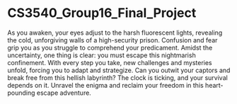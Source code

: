 # CS3540_Group16_Final_Project

As you awaken, your eyes adjust to the harsh fluorescent lights, revealing the cold, unforgiving walls of a high-security prison. Confusion and fear grip you as you struggle to comprehend your predicament. Amidst the uncertainty, one thing is clear: you must escape this nightmarish confinement. With every step you take, new challenges and mysteries unfold, forcing you to adapt and strategize. Can you outwit your captors and break free from this hellish labyrinth? The clock is ticking, and your survival depends on it. Unravel the enigma and reclaim your freedom in this heart-pounding escape adventure.
